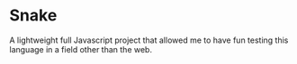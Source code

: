 # Snake 
A lightweight full Javascript project that allowed me to have fun testing this language in a field other than the web.
